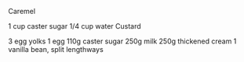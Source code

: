 Caremel

1 cup caster sugar
1/4 cup water
Custard

3 egg yolks
1 egg
110g caster sugar
250g milk
250g thickened cream
1 vanilla bean, split lengthways
